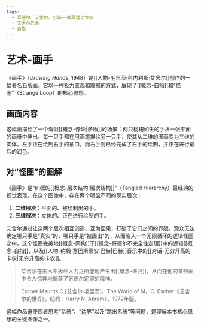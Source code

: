 ```yaml
---
tags:
  - 哥德尔、艾舍尔、巴赫——集异璧之大成
  - 艾舍尔艺术
  - 自指
---
```


# 艺术-画手

《画手》（*Drawing Hands*, 1948）是[[人物-毛里茨·科内利斯·艾舍尔]]创作的一幅著名石版画。它以一种极为直观和震撼的方式，展现了[[概念-自指]]和“怪圈”（Strange Loop）的核心思想。

## 画面内容

这幅画描绘了一个看似[[概念-悖论|矛盾]]的场景：两只栩栩如生的手从一张平面的画纸中伸出，每一只手都在用画笔描绘另一只手，使其从二维的图画变为三维的实体。左手正在绘制右手的袖口，而右手则已经完成了左手的绘制，并正在进行最后的润色。

## 对“怪圈”的图解

《画手》是“纠缠的[[概念-层次结构|层次结构]]”（Tangled Hierarchy）最经典的视觉表现。在这个图像中，存在两个明显不同的现实层次：

1.  **二维层次**：平面的、被绘制出的手。
2.  **三维层次**：立体的、正在进行绘制的手。

艾舍尔通过让这两个层次相互创造、互为因果，打破了它们之间的界限。观众无法确定哪只手是“真实”的，哪只手是“被画出”的，从而陷入一个无限循环的逻辑怪圈之中。这个怪圈完美地[[概念-同构]]于[[概念-哥德尔不完全性定理]]中的逻辑[[概念-自指]]，以及[[人物-约翰·塞巴斯蒂安·巴赫|巴赫]]音乐中的[[对话-无穷升高的卡农|无穷升高的卡农]]。

> 艾舍尔在美术中极尽人力之所能地产生出[[概念-递归]]，从而在他的某些画中令人惊异地捕获了哥德尔定理的精神。
> 
> Escher Maurits C.\[艾舍尔·毛里茨\]，The World of M，C. Escher《艾舍尔的世界》，纽约：Harry N. Abrams，1972年版。

这幅作品迫使观者思考“系统”、“边界”以及“跳出系统”等问题，是理解本书核心思想的关键图像之一。
